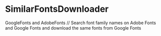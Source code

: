 # SimilarFontsDownloader
GoogleFonts and AdobeFonts // Search font family names on Adobe Fonts and Google Fonts and download the same fonts from Google Fonts 
